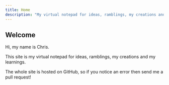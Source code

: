```yaml
---
title: Home
description: "My virtual notepad for ideas, ramblings, my creations and my learnings."
---
```


## Welcome

Hi, my name is Chris.

This site is my virtual notepad for ideas, ramblings, my creations and my learnings.

The whole site is hosted on GitHub, so if you notice an error then send me a pull request!